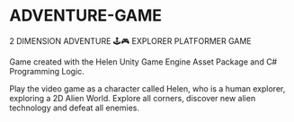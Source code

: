 # ADVENTURE-GAME
2 DIMENSION ADVENTURE 🕹🎮 EXPLORER PLATFORMER GAME

Game created with the Helen Unity Game Engine Asset Package and C# Programming Logic.

Play the video game as a character called Helen, who is a human explorer, exploring a 2D Alien World. Explore all corners, discover new alien technology and defeat all enemies.
